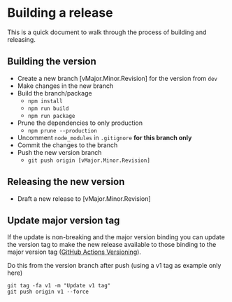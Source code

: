 # Building a release
This is a quick document to walk through the process of building and releasing.

## Building the version
- Create a new branch [vMajor.Minor.Revision] for the version from `dev`
- Make changes in the new branch
- Build the branch/package
    - `npm install`
    - `npm run build`
    - `npm run package`
- Prune the dependencies to only production
    - `npm prune --production`
- Uncomment `node_modules` in `.gitignore` **for this branch only**
- Commit the changes to the branch
- Push the new version branch
    - `git push origin [vMajor.Minor.Revision]`

## Releasing the new version
- Draft a new release to [vMajor.Minor.Revision]

## Update major version tag
If the update is non-breaking and the major version binding you can update the version tag to make the new release available to those binding to the major version tag ([GitHub Actions Versioning](https://github.com/actions/toolkit/blob/master/docs/action-versioning.md)).

Do this from the version branch after push (using a v1 tag as example only here)

```
git tag -fa v1 -m "Update v1 tag"
git push origin v1 --force
```